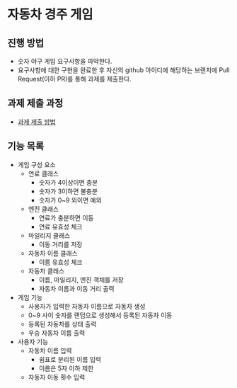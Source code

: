 # 자동차 경주 게임

## 진행 방법

* 숫자 야구 게임 요구사항을 파악한다.
* 요구사항에 대한 구현을 완료한 후 자신의 github 아이디에 해당하는 브랜치에 Pull Request(이하 PR)를 통해 과제를 제출한다.

## 과제 제출 과정

* [과제 제출 방법](https://github.com/next-step/nextstep-docs/tree/master/precourse)

## 기능 목록

* 게임 구성 요소
    * 연료 클래스
        * 숫자가 4이상이면 충분
        * 숫자가 3이하면 불충분
        * 숫자가 0~9 외이면 예외
    * 엔진 클래스
        * 연료가 충분하면 이동
        * 연료 유효성 체크
    * 마일리지 클래스
        * 이동 거리를 저장
    * 자동차 이름 클래스
        * 이름 유효성 체크
    * 자동차 클래스
        * 이름, 마일리지, 엔진 객체를 저장
        * 자동차 이름과 이동 거리 출력
* 게임 기능
    * 사용자가 입력한 자동차 이름으로 자동차 생성
    * 0~9 사이 숫자를 랜덤으로 생성해서 등록된 자동차 이동
    * 등록된 자동차를 상태 출력
    * 우승 자동차 이름 출력
* 사용자 기능
    * 자동차 이름 입력
        * 쉼표로 분리된 이름 입력
        * 이름은 5자 이하 제한
    * 자동자 이동 횟수 입력
